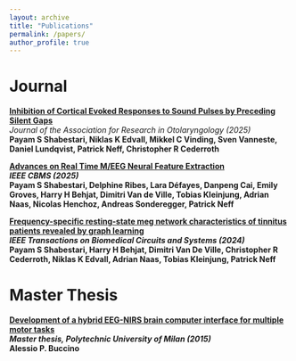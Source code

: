 ```yaml
---
layout: archive
title: "Publications"
permalink: /papers/
author_profile: true
---
```


# Journal 

<p>
<a href="https://www.nature.com/articles/s41565-024-01609-1">
<b>Inhibition of Cortical Evoked Responses to Sound Pulses by Preceding Silent Gaps</b></a><br>
<i>Journal of the Association for Research in Otolaryngology (2025)</i><br>
<b>Payam S Shabestari<b>, Niklas K Edvall, Mikkel C Vinding, Sven Vanneste, Daniel Lundqvist, Patrick Neff, Christopher R Cederroth
</p>

<p>
<a href="https://direct.mit.edu/neco/article/36/7/1286/121124/A-Multimodal-Fitting-Approach-to-Construct-Single">
<b>Advances on Real Time M/EEG Neural Feature Extraction</b></a><br>
<i>IEEE CBMS (2025)</i><br>
<b>Payam S Shabestari<b>, Delphine Ribes, Lara Défayes, Danpeng Cai, Emily Groves, Harry H Behjat, Dimitri Van de Ville, Tobias Kleinjung, Adrian Naas, Nicolas Henchoz, Andreas Sonderegger, Patrick Neff
</p>

<p>
<a href="https://ieeexplore.ieee.org/abstract/document/10591788">
<b>Frequency-specific resting-state meg network characteristics of tinnitus patients revealed by graph learning</b></a><br>
<i>IEEE Transactions on Biomedical Circuits and Systems (2024)</i><br>
<b>Payam S Shabestari<b>, Harry H Behjat, Dimitri Van De Ville, Christopher R Cederroth, Niklas K Edvall, Adrian Naas, Tobias Kleinjung, Patrick Neff
</p>

# Master Thesis

<p>
<a href="https://www.politesi.polimi.it/handle/10589/112424">
<b>Development of a hybrid EEG-NIRS brain computer interface for multiple motor tasks</b></a><br>
<i>Master thesis, Polytechnic University of Milan (2015) </i><br>
<b>Alessio P. Buccino</b>
</p>
